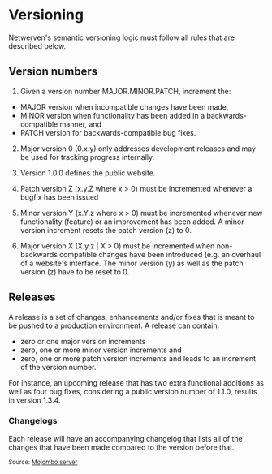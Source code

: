 # Versioning
Netwerven's semantic versioning logic must follow all rules that are described below.

## Version numbers
1. Given a version number MAJOR.MINOR.PATCH, increment the:
  - MAJOR version when incompatible changes have been made,
  - MINOR version when functionality has been added in a backwards-compatible manner, and
  - PATCH version for backwards-compatible bug fixes.
  
2. Major version 0 (0.x.y) only addresses development releases and may be used for tracking progress
internally.
  
3. Version 1.0.0 defines the public website.

4. Patch version Z (x.y.Z where x > 0) must be incremented whenever a bugfix has been issued

5. Minor version Y (x.Y.z where x > 0) must be incremented whenever new functionality (feature) or an 
improvement has been added. A minor version increment resets the patch version (z) to 0.

6. Major version X (X.y.z | X > 0) must be incremented when non-backwards compatible changes 
have been introduced (e.g. an overhaul of a website's interface. The minor version (y) as well as the 
patch version (z) have to be reset to 0.

## Releases
A release is a set of changes, enhancements and/or fixes that is meant to be pushed to a production 
environment. A release can contain:
- zero or one major version increments
- zero, one or more minor version increments and
- zero, one or more patch version increments
and leads to an increment of the version number.

For instance, an upcoming release that has two extra functional additions as well as four bug fixes, 
considering a public version number of 1.1.0, results in version 1.3.4.

### Changelogs
Each release will have an accompanying changelog that lists all of the changes that have been made 
compared to the version before that.

<small>Source: [Mojombo server](https://github.com/mojombo/semver/blob/master/semver.md)</small>
 
